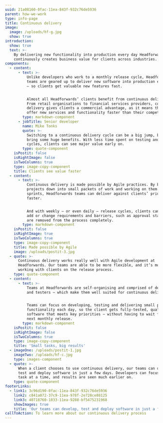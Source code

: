 ```yaml
---
uuid: 21a08160-0fac-11ea-843f-932c76de5936
parent: how-we-work
type: info-page
title: Continuous delivery
image:
  image: /uploads/hf-g.jpg
  show: true
introduction:
  show: true
  text: >-
    By delivering new functionality into production every day Headforwards
    continuously creates business value for clients across industries.
components:
  - content:
      - text: >-
          Unlike developers who work to a monthly release cycle, Headforwards
          teams are geared up to deliver new software into production every day
          – so clients get valuable new features fast.


          Almost all Headforwards’ clients benefit from continuous delivery.
          From retail organisations to financial services providers, continuous
          delivery gives clients a commercial advantage, as it means they can
          offer new services and functionality faster than their competitors.
        type: markdown-component
      - jobTitle: Senior developer
        name: Mike Tonks
        quote: >-
          Switching to a continuous delivery cycle can be a big jump, but it can
          bring some huge benefits. With less time spent on testing and release
          cycles, clients can see major value early on.
        type: quote-component
    isPostit: false
    isRightImage: false
    isTwoColumns: true
    type: image-copy-component
    title: Clients see value faster
  - content:
      - text: >-
          Continuous delivery is made possible by Agile practices. By breaking
          projects down into small packets of work and working on them in
          sprints, Headforwards teams can deliver against clients’ priorities
          faster.


          And with weekly – or even daily – release cycles, clients can easily
          add or change requirements and barriers, such as approval stage gates,
          are removed from the process completely.
        type: markdown-component
    isPostit: false
    isRightImage: true
    isTwoColumns: true
    type: image-copy-component
    title: Made possible by Agile
    image: /uploads/postit-3.jpg
  - quote: >-
      Continuous delivery works really well with Agile development at
      Headforwards. Our teams are able to be more flexible, and it’s much easier
      working with clients on the release process.
    type: quote-component
  - content:
      - text: >-
          Teams at Headforwards are self-organising and comprised of developers
          and testers – which make them well suited for continuous delivery.


          Teams can focus on developing, testing and delivering small pieces of
          functionality each day, so the client gets fully-tested, quality
          software that meets key priorities – without having to wait for the
          next monthly release.
        type: markdown-component
    isPostit: false
    isRightImage: false
    isTwoColumns: true
    type: image-copy-component
    title: 'Small tasks, big results'
  - imageOne: /uploads/postit-1.jpg
    imageTwo: /uploads/hf-c.jpg
    type: images-component
  - quote: >-
      When a client chooses to use continuous delivery, our teams can develop,
      test and deploy software in just a few days. Developers can focus on one
      task at a time, and results are seen much earlier on.
    type: quote-component
footerLinks:
  - link1: 3c96d190-0fac-11ea-843f-932c76de5936
    link2: c841a072-37c9-11ea-978f-2e728ce88125
    link3: 40718760-1033-11ea-9288-bf5475231968
    showImages: true
    title: 'Our teams can develop, test and deploy software in just a few days'
callToAction: To learn more about our continuous delivery process
---
```


